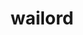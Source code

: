 ---
id: 321
title: wailord
types: [water]
image: https://raw.githubusercontent.com/PokeAPI/sprites/master/sprites/pokemon/321.png
---
